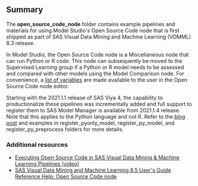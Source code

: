## Summary

The **open_source_code_node** folder contains example pipelines and materials for using Model Studio's Open Source Code node that is first shipped as part of SAS Visual Data Mining and Machine Learning (VDMML) 8.3 release.

In Model Studio, the Open Source Code node is a Miscellaneous node that can run Python or R code. This node can subsequently be moved to the Supervised Learning group if a Python or R model needs to be assessed and compared with other models using the Model Comparison node. For convenience, a [list of variables](https://go.documentation.sas.com/?cdcId=vdmmlcdc&cdcVersion=8.3&docsetId=vdmmlref&docsetTarget=p0doq3u7i2yghzn1azsbn1eu9zmf.htm&locale=en) are made available to the user in the Open Source Code node editor.

Starting with the 2021.1.1 release of SAS Viya 4, the capability to productionalize these pipelines was incrementally added and full support to register them to SAS Model Manager is available from 2021.1.4 release. Note that this applies to the Python language and not R. Refer to the [blog post](https://blogs.sas.com/content/subconsciousmusings/2021/08/25/machine-learning-pipeline-using-sas-and-python/) and examples in register_pyonly_model, register_py_model, and register_py_preprocess folders for more details.

### Additional resources
- [Executing Open Source Code in SAS Visual Data Mining & Machine Learning Pipelines (video)](https://youtu.be/VSryf7qJi1g)
- [SAS Visual Data Mining and Machine Learning 8.5 User's Guide Reference Help: Open Source Code node](https://go.documentation.sas.com/?cdcId=vdmmlcdc&cdcVersion=8.5&docsetId=vdmmlref&docsetTarget=n0gn2o41lgv4exn17lngd558jcso.htm&locale=en)
